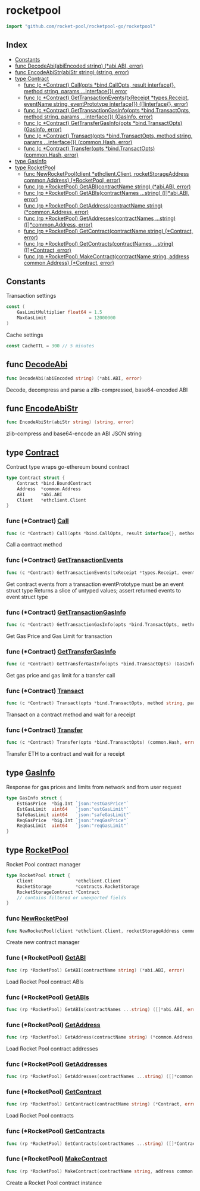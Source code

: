 # rocketpool

```go
import "github.com/rocket-pool/rocketpool-go/rocketpool"
```

## Index

- [Constants](<#constants>)
- [func DecodeAbi(abiEncoded string) (*abi.ABI, error)](<#func-decodeabi>)
- [func EncodeAbiStr(abiStr string) (string, error)](<#func-encodeabistr>)
- [type Contract](<#type-contract>)
  - [func (c *Contract) Call(opts *bind.CallOpts, result interface{}, method string, params ...interface{}) error](<#func-contract-call>)
  - [func (c *Contract) GetTransactionEvents(txReceipt *types.Receipt, eventName string, eventPrototype interface{}) ([]interface{}, error)](<#func-contract-gettransactionevents>)
  - [func (c *Contract) GetTransactionGasInfo(opts *bind.TransactOpts, method string, params ...interface{}) (GasInfo, error)](<#func-contract-gettransactiongasinfo>)
  - [func (c *Contract) GetTransferGasInfo(opts *bind.TransactOpts) (GasInfo, error)](<#func-contract-gettransfergasinfo>)
  - [func (c *Contract) Transact(opts *bind.TransactOpts, method string, params ...interface{}) (common.Hash, error)](<#func-contract-transact>)
  - [func (c *Contract) Transfer(opts *bind.TransactOpts) (common.Hash, error)](<#func-contract-transfer>)
- [type GasInfo](<#type-gasinfo>)
- [type RocketPool](<#type-rocketpool>)
  - [func NewRocketPool(client *ethclient.Client, rocketStorageAddress common.Address) (*RocketPool, error)](<#func-newrocketpool>)
  - [func (rp *RocketPool) GetABI(contractName string) (*abi.ABI, error)](<#func-rocketpool-getabi>)
  - [func (rp *RocketPool) GetABIs(contractNames ...string) ([]*abi.ABI, error)](<#func-rocketpool-getabis>)
  - [func (rp *RocketPool) GetAddress(contractName string) (*common.Address, error)](<#func-rocketpool-getaddress>)
  - [func (rp *RocketPool) GetAddresses(contractNames ...string) ([]*common.Address, error)](<#func-rocketpool-getaddresses>)
  - [func (rp *RocketPool) GetContract(contractName string) (*Contract, error)](<#func-rocketpool-getcontract>)
  - [func (rp *RocketPool) GetContracts(contractNames ...string) ([]*Contract, error)](<#func-rocketpool-getcontracts>)
  - [func (rp *RocketPool) MakeContract(contractName string, address common.Address) (*Contract, error)](<#func-rocketpool-makecontract>)


## Constants

Transaction settings

```go
const (
    GasLimitMultiplier float64 = 1.5
    MaxGasLimit                = 12000000
)
```

Cache settings

```go
const CacheTTL = 300 // 5 minutes
```

## func [DecodeAbi](<https://github.com/rocket-pool/rocketpool-go/blob/release/rocketpool/abi.go#L13>)

```go
func DecodeAbi(abiEncoded string) (*abi.ABI, error)
```

Decode\, decompress and parse a zlib\-compressed\, base64\-encoded ABI

## func [EncodeAbiStr](<https://github.com/rocket-pool/rocketpool-go/blob/release/rocketpool/abi.go#L44>)

```go
func EncodeAbiStr(abiStr string) (string, error)
```

zlib\-compress and base64\-encode an ABI JSON string

## type [Contract](<https://github.com/rocket-pool/rocketpool-go/blob/release/rocketpool/contract.go#L27-L32>)

Contract type wraps go\-ethereum bound contract

```go
type Contract struct {
    Contract *bind.BoundContract
    Address  *common.Address
    ABI      *abi.ABI
    Client   *ethclient.Client
}
```

### func \(\*Contract\) [Call](<https://github.com/rocket-pool/rocketpool-go/blob/release/rocketpool/contract.go#L46>)

```go
func (c *Contract) Call(opts *bind.CallOpts, result interface{}, method string, params ...interface{}) error
```

Call a contract method

### func \(\*Contract\) [GetTransactionEvents](<https://github.com/rocket-pool/rocketpool-go/blob/release/rocketpool/contract.go#L212>)

```go
func (c *Contract) GetTransactionEvents(txReceipt *types.Receipt, eventName string, eventPrototype interface{}) ([]interface{}, error)
```

Get contract events from a transaction eventPrototype must be an event struct type Returns a slice of untyped values; assert returned events to event struct type

### func \(\*Contract\) [GetTransactionGasInfo](<https://github.com/rocket-pool/rocketpool-go/blob/release/rocketpool/contract.go#L54>)

```go
func (c *Contract) GetTransactionGasInfo(opts *bind.TransactOpts, method string, params ...interface{}) (GasInfo, error)
```

Get Gas Price and Gas Limit for transaction

### func \(\*Contract\) [GetTransferGasInfo](<https://github.com/rocket-pool/rocketpool-go/blob/release/rocketpool/contract.go#L115>)

```go
func (c *Contract) GetTransferGasInfo(opts *bind.TransactOpts) (GasInfo, error)
```

Get gas price and gas limit for a transfer call

### func \(\*Contract\) [Transact](<https://github.com/rocket-pool/rocketpool-go/blob/release/rocketpool/contract.go#L88>)

```go
func (c *Contract) Transact(opts *bind.TransactOpts, method string, params ...interface{}) (common.Hash, error)
```

Transact on a contract method and wait for a receipt

### func \(\*Contract\) [Transfer](<https://github.com/rocket-pool/rocketpool-go/blob/release/rocketpool/contract.go#L143>)

```go
func (c *Contract) Transfer(opts *bind.TransactOpts) (common.Hash, error)
```

Transfer ETH to a contract and wait for a receipt

## type [GasInfo](<https://github.com/rocket-pool/rocketpool-go/blob/release/rocketpool/contract.go#L36-L42>)

Response for gas prices and limits from network and from user request

```go
type GasInfo struct {
    EstGasPrice  *big.Int `json:"estGasPrice"`
    EstGasLimit  uint64   `json:"estGasLimit"`
    SafeGasLimit uint64   `json:"safeGasLimit"`
    ReqGasPrice  *big.Int `json:"reqGasPrice"`
    ReqGasLimit  uint64   `json:"reqGasLimit"`
}
```

## type [RocketPool](<https://github.com/rocket-pool/rocketpool-go/blob/release/rocketpool/rocketpool.go#L39-L49>)

Rocket Pool contract manager

```go
type RocketPool struct {
    Client                *ethclient.Client
    RocketStorage         *contracts.RocketStorage
    RocketStorageContract *Contract
    // contains filtered or unexported fields
}
```

### func [NewRocketPool](<https://github.com/rocket-pool/rocketpool-go/blob/release/rocketpool/rocketpool.go#L53>)

```go
func NewRocketPool(client *ethclient.Client, rocketStorageAddress common.Address) (*RocketPool, error)
```

Create new contract manager

### func \(\*RocketPool\) [GetABI](<https://github.com/rocket-pool/rocketpool-go/blob/release/rocketpool/rocketpool.go#L142>)

```go
func (rp *RocketPool) GetABI(contractName string) (*abi.ABI, error)
```

Load Rocket Pool contract ABIs

### func \(\*RocketPool\) [GetABIs](<https://github.com/rocket-pool/rocketpool-go/blob/release/rocketpool/rocketpool.go#L175>)

```go
func (rp *RocketPool) GetABIs(contractNames ...string) ([]*abi.ABI, error)
```

### func \(\*RocketPool\) [GetAddress](<https://github.com/rocket-pool/rocketpool-go/blob/release/rocketpool/rocketpool.go#L87>)

```go
func (rp *RocketPool) GetAddress(contractName string) (*common.Address, error)
```

Load Rocket Pool contract addresses

### func \(\*RocketPool\) [GetAddresses](<https://github.com/rocket-pool/rocketpool-go/blob/release/rocketpool/rocketpool.go#L114>)

```go
func (rp *RocketPool) GetAddresses(contractNames ...string) ([]*common.Address, error)
```

### func \(\*RocketPool\) [GetContract](<https://github.com/rocket-pool/rocketpool-go/blob/release/rocketpool/rocketpool.go#L203>)

```go
func (rp *RocketPool) GetContract(contractName string) (*Contract, error)
```

Load Rocket Pool contracts

### func \(\*RocketPool\) [GetContracts](<https://github.com/rocket-pool/rocketpool-go/blob/release/rocketpool/rocketpool.go#L254>)

```go
func (rp *RocketPool) GetContracts(contractNames ...string) ([]*Contract, error)
```

### func \(\*RocketPool\) [MakeContract](<https://github.com/rocket-pool/rocketpool-go/blob/release/rocketpool/rocketpool.go#L282>)

```go
func (rp *RocketPool) MakeContract(contractName string, address common.Address) (*Contract, error)
```

Create a Rocket Pool contract instance

